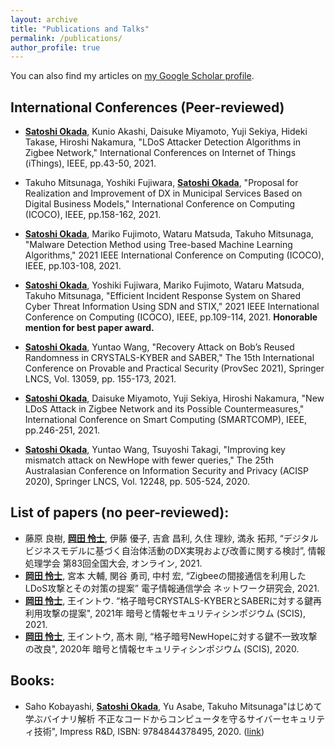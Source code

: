 ```yaml
---
layout: archive
title: "Publications and Talks"
permalink: /publications/
author_profile: true
---
```


You can also find my articles on <a href="https://scholar.google.co.jp/citations?hl=ja&user=064WyvEAAAAJ">my Google Scholar profile</a>.

## International Conferences (Peer-reviewed)
* **<u>Satoshi Okada</u>**, Kunio Akashi, Daisuke Miyamoto, Yuji Sekiya, Hideki Takase, Hiroshi Nakamura, "LDoS Attacker Detection Algorithms in Zigbee Network," International Conferences on Internet of Things (iThings), IEEE, pp.43-50, 2021.

* Takuho Mitsunaga, Yoshiki Fujiwara, **<u>Satoshi Okada</u>**, "Proposal for Realization and Improvement of DX in Municipal Services Based on Digital Business Models," International Conference on Computing (ICOCO), IEEE, pp.158-162, 2021.

* **<u>Satoshi Okada</u>**, Mariko Fujimoto, Wataru Matsuda, Takuho Mitsunaga, "Malware Detection Method using Tree-based Machine Learning Algorithms," 2021 IEEE International Conference on Computing (ICOCO), IEEE, pp.103-108, 2021.

* **<u>Satoshi Okada</u>**, Yoshiki Fujiwara, Mariko Fujimoto, Wataru Matsuda, Takuho Mitsunaga, "Efficient Incident Response System on Shared Cyber Threat Information Using SDN and STIX," 2021 IEEE International Conference on Computing (ICOCO), IEEE, pp.109-114, 2021. **Honorable mention for best paper award.**

* **<u>Satoshi Okada</u>**, Yuntao Wang, "Recovery Attack on Bob’s Reused Randomness in CRYSTALS-KYBER and SABER," The 15th International Conference on Provable and Practical Security (ProvSec 2021), Springer LNCS, Vol. 13059, pp. 155-173, 2021.

* **<u>Satoshi Okada</u>**, Daisuke Miyamoto, Yuji Sekiya, Hiroshi Nakamura, "New LDoS Attack in Zigbee Network and its Possible Countermeasures," International Conference on Smart Computing (SMARTCOMP), IEEE, pp.246-251, 2021.

* **<u>Satoshi Okada</u>**, Yuntao Wang, Tsuyoshi Takagi, "Improving key mismatch attack on NewHope with fewer queries," The 25th Australasian Conference on Information Security and Privacy (ACISP 2020), Springer LNCS, Vol. 12248, pp. 505-524, 2020.



## List of papers (no peer-reviewed):
* 藤原 良樹, **<u>岡田 怜士</u>**, 伊藤 優子, 吉倉 昌利, 久住 理紗, 満永 拓邦, “デジタルビジネスモデルに基づく自治体活動のDX実現および改善に関する検討”, 情報処理学会 第83回全国大会, オンライン, 2021.
* **<u>岡田 怜士</u>**, 宮本 大輔, 関谷 勇司, 中村 宏, “Zigbeeの間接通信を利用したLDoS攻撃とその対策の提案” 電子情報通信学会 ネットワーク研究会, 2021.
* **<u>岡田 怜士</u>**, 王イントウ. “格子暗号CRYSTALS-KYBERとSABERに対する鍵再利用攻撃の提案", 2021年 暗号と情報セキュリティシンポジウム (SCIS), 2021.
* **<u>岡田 怜士</u>**, 王イントウ, 髙木 剛, “格子暗号NewHopeに対する鍵不一致攻撃の改良", 2020年 暗号と情報セキュリティシンポジウム (SCIS), 2020.

## Books:
* Saho Kobayashi, **<u>Satoshi Okada</u>**, Yu Asabe, Takuho Mitsunaga"はじめて学ぶバイナリ解析 不正なコードからコンピュータを守るサイバーセキュリティ技術", Impress R&D, ISBN: 9784844378495, 2020. ([link](https://www.amazon.co.jp/dp/B084R85269/ref=cm_sw_r_cp_awdb_c_zz0tEb5B5D8M4))


